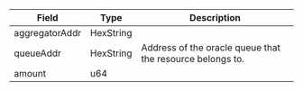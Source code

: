 | Field          | Type      | Description                                               |
| -------------- | --------- | --------------------------------------------------------- |
| aggregatorAddr | HexString |                                                           |
| queueAddr      | HexString | Address of the oracle queue that the resource belongs to. |
| amount         | u64       |                                                           |

